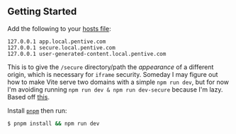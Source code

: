 ## Getting Started

Add the following to your [hosts file](https://www.howtogeek.com/howto/27350/beginner-geek-how-to-edit-your-hosts-file/):

```
127.0.0.1 app.local.pentive.com
127.0.0.1 secure.local.pentive.com
127.0.0.1 user-generated-content.local.pentive.com
```

This is to give the `/secure` directory/path the _appearance_ of a different origin, which is necessary for `iframe` security. Someday I may figure out how to make Vite serve two domains with a simple `npm run dev`, but for now I'm avoiding running `npm run dev & npm run dev-secure` because I'm lazy. Based off [this](https://www.gosink.in/vue-js-how-to-handle-multiple-subdomains-on-a-single-app/).

Install [`pnpm`](https://pnpm.io/) then run:

```bash
$ pnpm install && npm run dev
```
